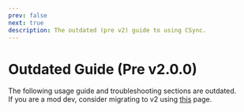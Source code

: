 ```yaml
---
prev: false
next: true
description: The outdated (pre v2) guide to using CSync.
---
```


# Outdated Guide (Pre v2.0.0)
The following usage guide and troubleshooting sections are outdated.<br>
If you are a mod dev, consider migrating to v2 using [this](/dev/apis/csync/v2-migration) page.
